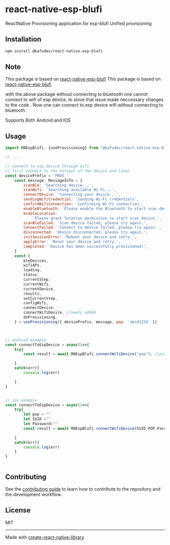 # react-native-esp-blufi

ReactNative Provisioning application for esp-blufi Unified provisioning

## Installation

```sh
npm install @kafudev/react-native-esp-blufi
```

## Note
This package is based on [react-native-esp-blufi](https://www.npmjs.com/package/react-native-esp-blufi)
This package is based on [react-native-esp-blufi](https://www.npmjs.com/package/react-native-esp-blufi)

with the above package without connecting to bluetooth one cannot connect to wifi of esp device, to slove that issue made neccessary changes to the code .
Now one can connect to esp device wifi without connecting to bluetooth.

Supports Both Android and IOS


## Usage

```js
import RNEspBlufi, {useProvisioning} from "@kafudev/react-native-esp-blufi";

// ...

// connect to esp device through wifi
// first connect to the hotspot of the device and later
const devicePrefix = 'PROV_'
	const message: MessageInfo = {
		scanBle: 'Searching device...',
		scanWifi: 'Searching available Wi-Fi...',
		connectDevice: 'Connecting your device...',
		sendingWifiCredential: 'Sending Wi-Fi credentials',
		confirmWifiConnection: 'Confirming Wi-Fi connection',
		enableBluetooth: 'Please enable the Bluetooth to start scan device.',
		enableLocation:
			'Please grant location permission to start scan device.',
		scanBleFailed: 'Scan device failed, please try again.',
		connectFailed: 'Connect to device failed, please try again.',
		disconnected: 'device disconnected, please try again.',
		initSessionError: 'Reboot your device and retry.',
		applyError: 'Reset your device and retry.',
		completed: 'Device has been successfully provisioned!',
	}
	const {
		bleDevices,
		wifiAPs,
		loading,
		status,
		currentStep,
		currentWifi,
		currentDevice,
		results,
		setCurrentStep,
		configWifi,
		connectDevice,
		connectWifiDevice, //newly added
		doProvisioning,
	} = useProvisioning({ devicePrefix, message, pop: 'abcd1234' })



// android example
const connectToEspDevice = async()=>{
    try{
        const result = await RNEspBlufi.connectWifiDevice("pop"); //proof of possession

    }
    catch(err){
        console.log(err)

    }
}


// ios example
const connectToEspDevice = async()=>{
	try{
		let pop = ""
		let SSID =""
		let Password=""
		const result = await RNEspBlufi.connectWifiDevice(SSID,POP,Password)

	}
	catch(err){
		console.log(err)
	}
}



```

## Contributing

See the [contributing guide](CONTRIBUTING.md) to learn how to contribute to the repository and the development workflow.

## License

MIT

---

Made with [create-react-native-library](https://github.com/callstack/react-native-builder-bob)
